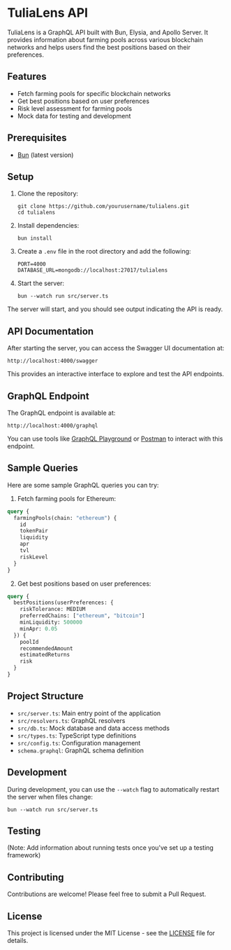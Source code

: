 # TuliaLens API

TuliaLens is a GraphQL API built with Bun, Elysia, and Apollo Server. It provides information about farming pools across various blockchain networks and helps users find the best positions based on their preferences.

## Features

- Fetch farming pools for specific blockchain networks
- Get best positions based on user preferences
- Risk level assessment for farming pools
- Mock data for testing and development

## Prerequisites

- [Bun](https://bun.sh/) (latest version)

## Setup

1. Clone the repository:
   ```
   git clone https://github.com/yourusername/tulialens.git
   cd tulialens
   ```

2. Install dependencies:
   ```
   bun install
   ```

3. Create a `.env` file in the root directory and add the following:
   ```
   PORT=4000
   DATABASE_URL=mongodb://localhost:27017/tulialens
   ```

4. Start the server:
   ```
   bun --watch run src/server.ts
   ```

The server will start, and you should see output indicating the API is ready.

## API Documentation

After starting the server, you can access the Swagger UI documentation at:

```
http://localhost:4000/swagger
```

This provides an interactive interface to explore and test the API endpoints.

## GraphQL Endpoint

The GraphQL endpoint is available at:

```
http://localhost:4000/graphql
```

You can use tools like [GraphQL Playground](https://github.com/graphql/graphql-playground) or [Postman](https://www.postman.com/) to interact with this endpoint.

## Sample Queries

Here are some sample GraphQL queries you can try:

1. Fetch farming pools for Ethereum:

```graphql
query {
  farmingPools(chain: "ethereum") {
    id
    tokenPair
    liquidity
    apr
    tvl
    riskLevel
  }
}
```

2. Get best positions based on user preferences:

```graphql
query {
  bestPositions(userPreferences: {
    riskTolerance: MEDIUM
    preferredChains: ["ethereum", "bitcoin"]
    minLiquidity: 500000
    minApr: 0.05
  }) {
    poolId
    recommendedAmount
    estimatedReturns
    risk
  }
}
```

## Project Structure

- `src/server.ts`: Main entry point of the application
- `src/resolvers.ts`: GraphQL resolvers
- `src/db.ts`: Mock database and data access methods
- `src/types.ts`: TypeScript type definitions
- `src/config.ts`: Configuration management
- `schema.graphql`: GraphQL schema definition

## Development

During development, you can use the `--watch` flag to automatically restart the server when files change:

```
bun --watch run src/server.ts
```

## Testing

(Note: Add information about running tests once you've set up a testing framework)

## Contributing

Contributions are welcome! Please feel free to submit a Pull Request.

## License

This project is licensed under the MIT License - see the [LICENSE](LICENSE) file for details.